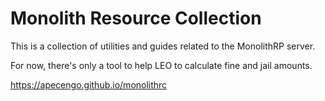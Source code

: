 # Monolith Resource Collection

This is a collection of utilities and guides related to the MonolithRP server.

For now, there's only a tool to help LEO to calculate fine and jail amounts.

https://apecengo.github.io/monolithrc

